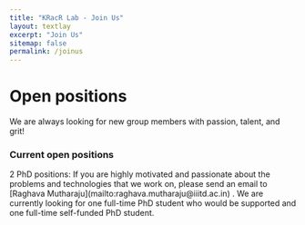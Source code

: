 ```yaml
---
title: "KRacR Lab - Join Us"
layout: textlay
excerpt: "Join Us"
sitemap: false
permalink: /joinus
---
```


# Open positions

We are always looking for new group members with passion, talent, and grit!

### Current open positions
<div class="col-sm-4">
2 PhD positions: If you are highly motivated and passionate about the problems and technologies that we work on, please send an email to [Raghava Mutharaju](mailto:raghava.mutharaju@iiitd.ac.in) . We are currently looking for one full-time PhD student who would be supported and one full-time self-funded PhD student.
</div>
